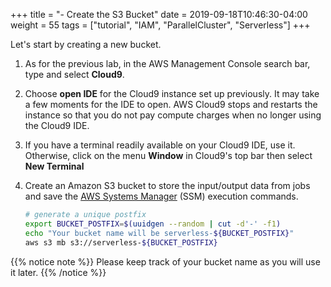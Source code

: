+++
title = "- Create the S3 Bucket"
date = 2019-09-18T10:46:30-04:00
weight = 55
tags = ["tutorial", "IAM", "ParallelCluster", "Serverless"]
+++

Let's start by creating a new bucket.

1. As for the previous lab, in the AWS Management Console search bar, type and select **Cloud9**.
2. Choose **open IDE** for the Cloud9 instance set up previously. It may take a few moments for the IDE to open. AWS Cloud9 stops and restarts the instance so that you do not pay compute charges when no longer using the Cloud9 IDE.
3. If you have a terminal readily available on your Cloud9 IDE, use it. Otherwise, click on the menu **Window** in Cloud9's top bar then select **New Terminal**
4. Create an Amazon S3 bucket to store the input/output data from jobs and save the [AWS Systems Manager](https://docs.aws.amazon.com/systems-manager/latest/userguide/what-is-systems-manager.html) (SSM) execution commands.

    ```bash
    # generate a unique postfix
    export BUCKET_POSTFIX=$(uuidgen --random | cut -d'-' -f1)
    echo "Your bucket name will be serverless-${BUCKET_POSTFIX}"
    aws s3 mb s3://serverless-${BUCKET_POSTFIX}
    ```
{{% notice note %}}
Please keep track of your bucket name as you will use it later.
{{% /notice %}}

